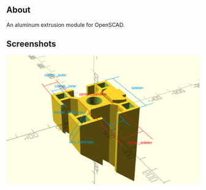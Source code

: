 ## About

An aluminum extrusion module for OpenSCAD.

## Screenshots

![Image of OpenSCAD](https://raw.githubusercontent.com/toAlice/SimpleAluExt/master/imgs/example_00.png)

